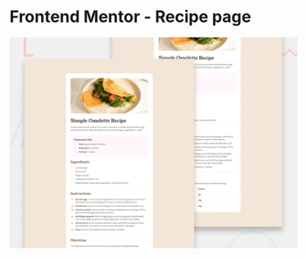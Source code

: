 # Frontend Mentor - Recipe page

![Design preview for the Recipe page coding challenge](./preview.jpg)